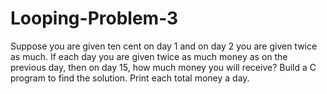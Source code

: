 # Looping-Problem-3
Suppose you are given ten cent on day 1 and on day 2 you are given twice as much. If each day you are given twice as much money as on the previous day, then on day 15, how much money you will receive? Build a C program to find the solution. Print each total money a day.
